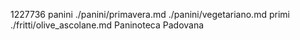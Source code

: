 1227736
panini
./panini/primavera.md
./panini/vegetariano.md
primi
./fritti/olive_ascolane.md
Paninoteca Padovana
